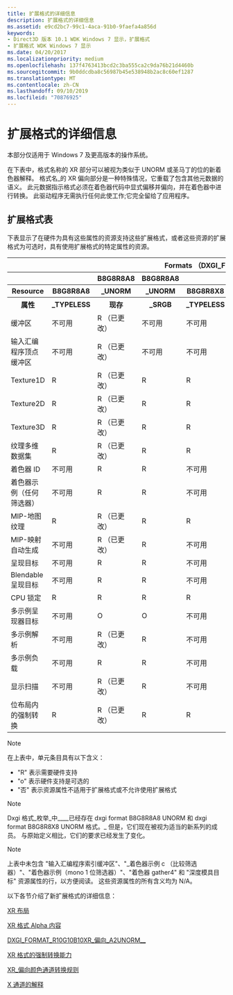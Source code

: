 ```yaml
---
title: 扩展格式的详细信息
description: 扩展格式的详细信息
ms.assetid: e9cd2bc7-99c1-4aca-91b0-9faefa4a856d
keywords:
- Direct3D 版本 10.1 WDK Windows 7 显示，扩展格式
- 扩展格式 WDK Windows 7 显示
ms.date: 04/20/2017
ms.localizationpriority: medium
ms.openlocfilehash: 137f4763413bcd2c3ba555ca2c9da76b21d4460b
ms.sourcegitcommit: 9b0ddcdba8c56987b45e538948b2ac8c60ef1287
ms.translationtype: MT
ms.contentlocale: zh-CN
ms.lasthandoff: 09/10/2019
ms.locfileid: "70876925"
---
```

# <a name="details-of-the-extended-format"></a>扩展格式的详细信息

本部分仅适用于 Windows 7 及更高版本的操作系统。

在下表中，格式名称的 XR 部分可以被视为类似于 UNORM 或圣马丁的位的新着色器解释。 格式名\_的 XR 偏向部分是一种特殊情况，它重载了包含其他元数据的语义。 此元数据指示格式必须在着色器代码中显式偏移并偏向，并在着色器中进行转换。 此驱动程序无需执行任何此使工作;它完全留给了应用程序。

## <a name="table-of-extended-formats"></a>扩展格式表

下表显示了在硬件为具有这些属性的资源支持这些扩展格式，或者这些资源的扩展格式为可选时，具有使用扩展格式的特定属性的资源。

<table>
<head>
    <tr>
        <th colspan="9">Formats （DXGI_FORMAT_ *）</th>
    </tr>
    <tr>
        <th></th>
        <th></th>
        <th>B8G8R8A8</th>
        <th>B8G8R8A8</th>
        <th></th>
        <th>B8G8R8X8</th>
        <th>B8G8R8X8</th>
        <th></th>
        <th>R10G10B10</th>
    </tr>
    <tr>
        <th>Resource</th>
        <th>B8G8R8A8</th>
        <th>_UNORM</th>
        <th>_UNORM</th>
        <th>B8G8R8X8</th>
        <th>_UNORM</th>
        <th>_UNORM</th>
        <th>R10G10B10A2</th>
        <th>_XR_BIAS</th>
    </tr>
    <tr>
        <th>属性</th>
        <th>_TYPELESS</th>
        <th>现存</th>
        <th>_SRGB</th>
        <th>_TYPELESS</th>
        <th>现存</th>
        <th>_SRGB</th>
        <th>_TYPELESS</th>
        <th>_A2_UNORM</th>
    </tr>
</head>
<body>
    <tr>
        <td>缓冲区</td>
        <td>不可用</td>
        <td>R （已更改）</td>
        <td>不可用</td>
        <td>不可用</td>
        <td>R （已更改）</td>
        <td>不可用</td>
        <td>不可用</td>
        <td>不可用</td>
    </tr>
    <tr>
        <td>输入汇编程序顶点缓冲区</td>
        <td>不可用</td>
        <td>R （已更改）</td>
        <td>不可用</td>
        <td>不可用</td>
        <td>R （已更改）</td>
        <td>不可用</td>
        <td>不可用</td>
        <td>不可用</td>
    </tr>
    <tr>
        <td>Texture1D</td>
        <td>R</td>
        <td>R （已更改）</td>
        <td>R</td>
        <td>R</td>
        <td>R （已更改）</td>
        <td>R</td>
        <td>R</td>
        <td>不可用</td>
    </tr>
    <tr>
        <td>Texture2D</td>
        <td>R</td>
        <td>R （已更改）</td>
        <td>R</td>
        <td>R</td>
        <td>R</td>
        <td>R</td>
        <td>R</td>
        <td>R</td>
    </tr>    <tr>
        <td>Texture3D</td>
        <td>R</td>
        <td>R （已更改）</td>
        <td>R</td>
        <td>R</td>
        <td>R （已更改）</td>
        <td>R</td>
        <td>R</td>
        <td>不可用</td>
    </tr>
    <tr>
        <td>纹理多维数据集</td>
        <td>R</td>
        <td>R （已更改）</td>
        <td>R</td>
        <td>R</td>
        <td>R （已更改）</td>
        <td>R</td>
        <td>R</td>
        <td>不可用</td>
    </tr>
    <tr>
        <td>着色器 ID</td>
        <td>不可用</td>
        <td>R</td>
        <td>R</td>
        <td>不可用</td>
        <td>R</td>
        <td>R</td>
        <td>不可用</td>
        <td>不可用</td>
    </tr>
    <tr>
        <td>着色器示例（任何筛选器）</td>
        <td>不可用</td>
        <td>R</td>
        <td>R</td>
        <td>不可用</td>
        <td>R</td>
        <td>R</td>
        <td>不可用</td>
        <td>不可用</td>
    </tr>
    <tr>
        <td>MIP-地图纹理</td>
        <td>R</td>
        <td>R （已更改）</td>
        <td>R</td>
        <td>R</td>
        <td>R （已更改）</td>
        <td>R</td>
        <td>R</td>
        <td>不可用</td>
    </tr>
    <tr>
        <td>MIP-映射自动生成</td>
        <td>不可用</td>
        <td>R （已更改）</td>
        <td>R</td>
        <td>不可用</td>
        <td>R （已更改）</td>
        <td>R</td>
        <td>不可用</td>
        <td>不可用</td>
    </tr>
    <tr>
        <td>呈现目标</td>
        <td>不可用</td>
        <td>R</td>
        <td>R</td>
        <td>不可用</td>
        <td>R</td>
        <td>R</td>
        <td>不可用</td>
        <td>不可用</td>
    </tr>
    <tr>
        <td>Blendable 呈现目标</td>
        <td>不可用</td>
        <td>R</td>
        <td>R</td>
        <td>不可用</td>
        <td>R</td>
        <td>R</td>
        <td>不可用</td>
        <td>不可用</td>
    </tr>
    <tr>
        <td>CPU 锁定</td>
        <td>R</td>
        <td>R</td>
        <td>R</td>
        <td>R</td>
        <td>R</td>
        <td>R</td>
        <td>R</td>
        <td>R</td>
    </tr>
    <tr>
        <td>多示例呈现器目标</td>
        <td>不可用</td>
        <td>O</td>
        <td>O</td>
        <td>不可用</td>
        <td>O</td>
        <td>O</td>
        <td>不可用</td>
        <td>不可用</td>
    </tr>
    <tr>
        <td>多示例解析</td>
        <td>不可用</td>
        <td>R （已更改）</td>
        <td>R</td>
        <td>不可用</td>
        <td>R （已更改）</td>
        <td>R</td>
        <td>不可用</td>
        <td>不可用</td>
    </tr>
    <tr>
        <td>多示例负载</td>
        <td>不可用</td>
        <td>R</td>
        <td>R</td>
        <td>不可用</td>
        <td>R</td>
        <td>R</td>
        <td>不可用</td>
        <td>不可用</td>
    </tr>
    <tr>
        <td>显示扫描</td>
        <td>不可用</td>
        <td>R （已更改）</td>
        <td>R</td>
        <td>不可用</td>
        <td>不可用</td>
        <td>不可用</td>
        <td>不可用</td>
        <td>R</td>
    </tr>
    <tr>
        <td>位布局内的强制转换</td>
        <td>R</td>
        <td>R （已更改）</td>
        <td>R</td>
        <td>R</td>
        <td>R</td>
        <td>R</td>
        <td>R</td>
        <td>R</td>
    </tr>
</body>
</table>

>[!NOTE]
>在上表中，单元条目具有以下含义：
>
>- "R" 表示需要硬件支持
>- "o" 表示硬件支持是可选的
>- "否" 表示资源属性不适用于扩展格式或不允许使用扩展格式

>[!NOTE]
>Dxgi 格式\_枚举\_中\_\_\_\_已经存在 dxgi format B8G8R8A8 UNORM 和 dxgi format B8G8R8X8 UNORM 格式。\_ 但是，它们现在被视为适当的新系列的成员。 与原始定义相比，它们的要求已经发生了变化。

>[!NOTE]
>上表中未包含 "输入汇编程序索引缓冲区"、"\_着色器示例 c （比较筛选器）"、"着色器示例（mono 1 位筛选器）"、"着色器 gather4" 和 "深度模具目标" 资源属性的行，以方便阅读。 这些资源属性的所有含义均为 N/A。

以下各节介绍了新扩展格式的详细信息：

[XR 布局](xr-layout.md)

[XR 格式 Alpha 内容](xr-format-alpha-content.md)

[DXGI\_FORMAT\_R10G10B10XR\_偏向\_A2UNORM\_\_](dxgi-format-r10g10b10-xr-bias-a2-unorm.md)

[XR 格式的强制转换能力](casting-ability-of-xr-formats.md)

[XR\_偏向颜色通道转换规则](xr-bias-color-channel-conversion-rules.md)

[X 通道的解释](interpretation-of-x-channel.md)
